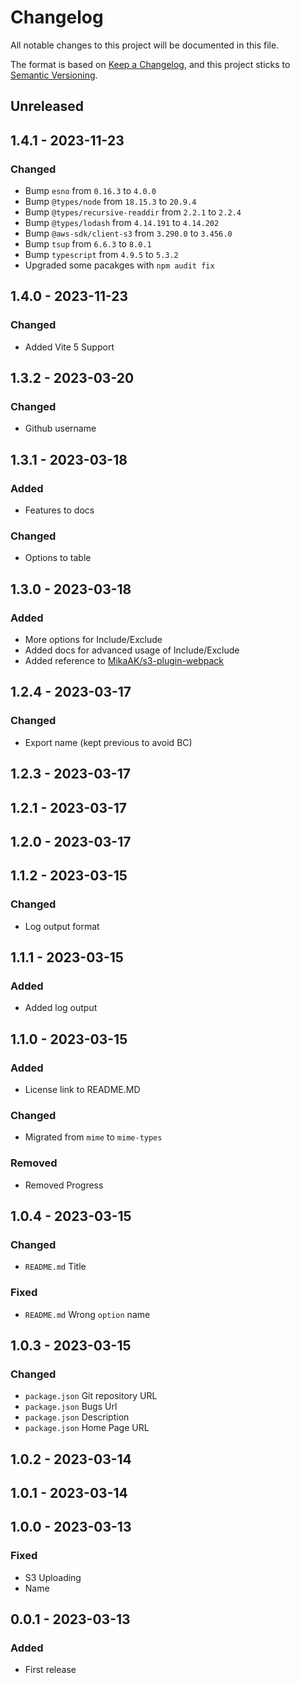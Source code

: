 # Changelog
All notable changes to this project will be documented in this file.

The format is based on [Keep a Changelog](https://keepachangelog.com/en/1.0.0/),
and this project sticks to [Semantic Versioning](https://semver.org/spec/v2.0.0.html).

## Unreleased

## 1.4.1 - 2023-11-23
### Changed
- Bump `esno` from `0.16.3` to `4.0.0`
- Bump `@types/node` from `18.15.3` to `20.9.4`
- Bump `@types/recursive-readdir` from `2.2.1` to `2.2.4`
- Bump `@types/lodash` from `4.14.191` to `4.14.202`
- Bump `@aws-sdk/client-s3` from `3.290.0` to `3.456.0`
- Bump `tsup` from `6.6.3` to `8.0.1`
- Bump `typescript` from `4.9.5` to `5.3.2`
- Upgraded some pacakges with `npm audit fix`

## 1.4.0 - 2023-11-23
### Changed
- Added Vite 5 Support

## 1.3.2 - 2023-03-20
### Changed
- Github username

## 1.3.1 - 2023-03-18
### Added
- Features to docs

### Changed
- Options to table

## 1.3.0 - 2023-03-18
### Added
- More options for Include/Exclude
- Added docs for advanced usage of Include/Exclude
- Added reference to [MikaAK/s3-plugin-webpack](https://github.com/MikaAK/s3-plugin-webpack)

## 1.2.4 - 2023-03-17
### Changed
- Export name (kept previous to avoid BC)

## 1.2.3 - 2023-03-17

## 1.2.1 - 2023-03-17

## 1.2.0 - 2023-03-17

## 1.1.2 - 2023-03-15
### Changed
- Log output format

## 1.1.1 - 2023-03-15
### Added
- Added log output

## 1.1.0 - 2023-03-15
### Added
- License link to README.MD

### Changed
- Migrated from `mime` to `mime-types`

### Removed
- Removed Progress

## 1.0.4 - 2023-03-15
### Changed
- `README.md` Title

### Fixed
- `README.md` Wrong `option` name

## 1.0.3 - 2023-03-15
### Changed
- `package.json` Git repository URL
- `package.json` Bugs Url
- `package.json` Description
- `package.json` Home Page URL

## 1.0.2 - 2023-03-14

## 1.0.1 - 2023-03-14

## 1.0.0 - 2023-03-13
### Fixed
- S3 Uploading
- Name

## 0.0.1 - 2023-03-13
### Added
- First release

